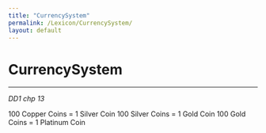```yaml
---
title: "CurrencySystem"
permalink: /Lexicon/CurrencySystem/
layout: default
---
```

# CurrencySystem
---
*DD1 chp 13*


100 Copper Coins = 1 Silver Coin
100 Silver Coins = 1 Gold Coin
100 Gold Coins = 1 Platinum Coin